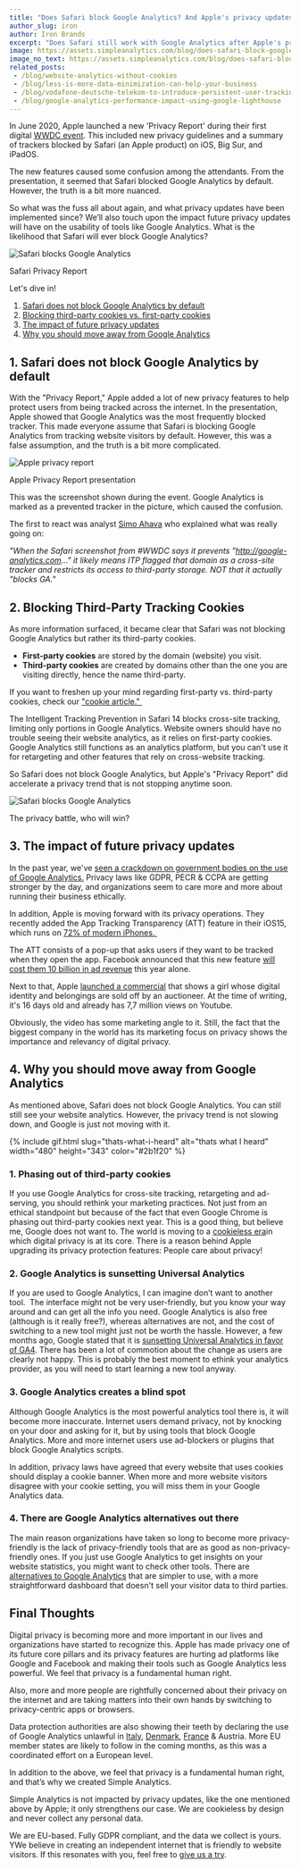 ```yaml
---
title: "Does Safari block Google Analytics? And Apple's privacy updates"
author_slug: iron
author: Iron Brands
excerpt: "Does Safari still work with Google Analytics after Apple's privacy updates? And will Safari ever block Google Analytics?."
image: https://assets.simpleanalytics.com/blog/does-safari-block-google-analytics-and-apple-privacy-updates/social-image-text.png
image_no_text: https://assets.simpleanalytics.com/blog/does-safari-block-google-analytics-and-apple-privacy-updates/social-image-no-text.png
related_posts:
 - /blog/website-analytics-without-cookies
 - /blog/less-is-more-data-minimization-can-help-your-business
 - /blog/vodafone-deutsche-telekom-to-introduce-persistent-user-tracking
 - /blog/google-analytics-performance-impact-using-google-lighthouse
---
```


In June 2020, Apple launched a new 'Privacy Report' during their first digital [WWDC event](https://insiderpaper.com/apple-wwdc-livestream-online-start-time-watch/). This included new privacy guidelines and a summary of trackers blocked by Safari (an Apple product) on iOS, Big Sur, and iPadOS.

The new features caused some confusion among the attendants. From the presentation, it seemed that Safari blocked Google Analytics by default. However, the truth is a bit more nuanced.

So what was the fuss all about again, and what privacy updates have been implemented since? We’ll also touch upon the impact future privacy updates will have on the usability of tools like Google Analytics. What is the likelihood that Safari will ever block Google Analytics?

<img src="https://assets.simpleanalytics.com/blog/does-safari-block-google-analytics-and-apple-privacy-updates/privacy-report-marktplaats.png" alt="Safari blocks Google Analytics" class="border" style="border-color: #dbdbdb;" />
<p class="caption" markdown="1">
  Safari Privacy Report
</p>

Let's dive in!

1.  [Safari does not block Google Analytics by default](#1-safari-does-not-block-google-analytics-by-default)
2.  [Blocking third-party cookies vs. first-party cookies](#2-blocking-third-party-tracking-cookies)
3.  [The impact of future privacy updates](#3-the-impact-future-of-privacy-updates)
4.  [Why you should move away from Google Analytics](#4-why-you-should-move-away-from-google-analytics)

## 1. Safari does not block Google Analytics by default 

With the "Privacy Report," Apple added a lot of new privacy features to help protect users from being tracked across the internet. In the presentation, Apple showed that Google Analytics was the most frequently blocked tracker. This made everyone assume that Safari is blocking Google Analytics from tracking website visitors by default. However, this was a false assumption, and the truth is a bit more complicated.

<img src="https://assets.simpleanalytics.com/blog/does-safari-block-google-analytics-and-apple-privacy-updates/big-sur-safari-privacy-report.png" alt="Apple privacy report" class="border-radius" />
<p class="caption" markdown="1">
  Apple Privacy Report presentation
</p>

This was the screenshot shown during the event. Google Analytics is marked as a prevented tracker in the picture, which caused the confusion.

The first to react was analyst [Simo Ahava](https://twitter.com/SimoAhava) who explained what was really going on:

*"When the Safari screenshot from #WWDC says it prevents "http://google-analytics.com..." it likely means ITP flagged that domain as a cross-site tracker and restricts its access to third-party storage. NOT that it actually "blocks GA."*

## 2. Blocking Third-Party Tracking Cookies

As more information surfaced, it became clear that Safari was not blocking Google Analytics but rather its third-party cookies.

-   **First-party cookies** are stored by the domain (website) you visit.
-   **Third-party cookies** are created by domains other than the one you are visiting directly, hence the name third-party.

If you want to freshen up your mind regarding first-party vs. third-party cookies, check our ["cookie article." ](https://blog.simpleanalytics.com/what-are-internet-cookies)

The Intelligent Tracking Prevention in Safari 14 blocks cross-site tracking, limiting only portions in Google Analytics. Website owners should have no trouble seeing their website analytics, as it relies on first-party cookies. Google Analytics still functions as an analytics platform, but you can't use it for retargeting and other features that rely on cross-website tracking.

So Safari does not block Google Analytics, but Apple's "Privacy Report" did accelerate a privacy trend that is not stopping anytime soon. 

<img src="https://assets.simpleanalytics.com/blog/does-safari-block-google-analytics-and-apple-privacy-updates/social-image-no-text.png" alt="Safari blocks Google Analytics" class="border-radius" />
<p class="caption" markdown="1">
  The privacy battle, who will win?
</p>

## 3. The impact of future privacy updates

In the past year, we've [seen a crackdown on government bodies on the use of Google Analytics.](https://blog.simpleanalytics.com/france-rules-google-analytics-to-be-in-conflict-with-gdpr-ruling) Privacy laws like GDPR, PECR & CCPA are getting stronger by the day, and organizations seem to care more and more about running their business ethically.

In addition, Apple is moving forward with its privacy operations. They recently added the App Tracking Transparency (ATT) feature in their iOS15, which runs on [72% of modern iPhones. ](https://developer.apple.com/support/app-store/)

The ATT consists of a pop-up that asks users if they want to be tracked when they open the app. Facebook announced that this new feature [will cost them 10 billion in ad revenue](https://www.cnbc.com/2022/02/02/facebook-parent-meta-fb-q4-2021-earnings.html) this year alone.

Next to that, Apple [launched a commercial](https://www.youtube.com/watch?v=NOXK4EVFmJY) that shows a girl whose digital identity and belongings are sold off by an auctioneer. At the time of writing, it's 16 days old and already has 7,7 million views on Youtube.

Obviously, the video has some marketing angle to it. Still, the fact that the biggest company in the world has its marketing focus on privacy shows the importance and relevancy of digital privacy.

## 4. Why you should move away from Google Analytics

As mentioned above, Safari does not block Google Analytics. You can still still see your website analytics. However, the privacy trend is not slowing down, and Google is just not moving with it.

{% include gif.html slug="thats-what-i-heard" alt="thats what I heard" width="480" height="343" color="#2b1f20" %}

### 1. Phasing out of third-party cookies

If you use Google Analytics for cross-site tracking, retargeting and ad-serving, you should rethink your marketing practices. Not just from an ethical standpoint but because of the fact that even Google Chrome is phasing out third-party cookies next year. This is a good thing, but believe me, Google does not want to. The world is moving to a [cookieless era](https://blog.simpleanalytics.com/website-analytics-without-cookies)in which digital privacy is at its core. There is a reason behind Apple upgrading its privacy protection features: People care about privacy!

### 2. Google Analytics is sunsetting Universal Analytics

If you are used to Google Analytics, I can imagine don’t want to another tool.  The interface might not be very user-friendly, but you know your way around and can get all the info you need. Google Analytics is also free (although is it really free?), whereas alternatives are not, and the cost of switching to a new tool might just not be worth the hassle. However, a few months ago, Google stated that it is [sunsetting Universal Analytics in favor of GA4](https://blog.simpleanalytics.com/google-to-sunset-universal-analytics-in-2023). There has been a lot of commotion about the change as users are clearly not happy. This is probably the best moment to ethink your analytics provider, as you will need to start learning a new tool anyway.

### 3. Google Analytics creates a blind spot

Although Google Analytics is the most powerful analytics tool there is, it will become more inaccurate. Internet users demand privacy, not by knocking on your door and asking for it, but by using tools that block Google Analytics. More and more internet users use ad-blockers or plugins that block Google Analytics scripts.

In addition, privacy laws have agreed that every website that uses cookies should display a cookie banner. When more and more website visitors disagree with your cookie setting, you will miss them in your Google Analytics data.

### 4. There are Google Analytics alternatives out there

The main reason organizations have taken so long to become more privacy-friendly is the lack of privacy-friendly tools that are as good as non-privacy-friendly ones.  If you just use Google Analytics to get insights on your website statistics, you might want to check other tools. There are [alternatives to Google Analytics](https://blog.simpleanalytics.com/why-simple-analytics-is-a-great-alternative-to-google-analytics) that are simpler to use, with a more straightforward dashboard that doesn't sell your visitor data to third parties.

## Final Thoughts 

Digital privacy is becoming more and more important in our lives and organizations have started to recognize this. Apple has made privacy one of its future core pillars and its privacy features are hurting ad platforms like Google and Facebook and making their tools such as Google Analytics less powerful. We feel that privacy is a fundamental human right. 

Also, more and more people are rightfully concerned about their privacy on the internet and are taking matters into their own hands by switching to privacy-centric apps or browsers.

Data protection authorities are also showing their teeth by declaring the use of Google Analytics unlawful in [Italy](https://www.simpleanalytics.com/blog/italy-declares-google-analytics-illegal), [Denmark](https://www.simpleanalytics.com/blog/denmark-declares-google-analytics-unlawful), [France](https://www.simpleanalytics.com/blog/france-rules-google-analytics-to-be-in-conflict-with-gdpr-ruling) & Austria. More EU member states are likely to follow in the coming months, as this was a coordinated effort on a European level. 

In addition to the above, we feel that privacy is a fundamental human right, and that’s why we created Simple Analytics.

Simple Analytics is not impacted by privacy updates, like the one mentioned above by Apple; it only strengthens our case. We are cookieless by design and never collect any personal data.

We are EU-based. Fully GDPR compliant, and the data we collect is yours. YWe believe in creating an independent internet that is friendly to website visitors. If this resonates with you, feel free to [give us a try](https://simpleanalytics.com/welcome).
